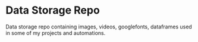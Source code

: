 # Data Storage Repo

Data storage repo containing images, videos, googlefonts, dataframes used in some of my projects and automations.
